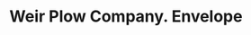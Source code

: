 ---
doi: 10.7916/D84X6KZF
date_other: '1894'
date_other_textual: '1894'
form: printed ephemera
genre:
- Envelopes
name:
- Weir Plow Company
object_in_context_url: https://biggert.cul.columbia.edu/items/view/ave_biggert_01746
subject_hierarchical_geographic:
- Monmouth, Illinois, United States
subject_name:
- Weir Plow Company
title: Weir Plow Company. Envelope
sort_title: Weir Plow Company. Envelope
call_number: ave_biggert_01746
coordinates:
- 40.91166666666666,-90.64444444444445
pid: ave_biggert_01746
identifiers: ave_biggert_01746
permalink: /biggert/ave_biggert_01746/
layout: iiif-image-page
---